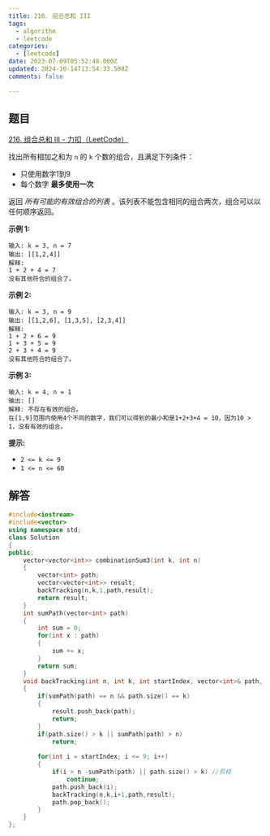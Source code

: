 ```yaml
---
title: 216. 组合总和 III
tags:
  - algorithm
  - leetcode
categories:
  - [leetcode]
date: 2023-07-09T05:52:48.000Z
updated: 2024-10-14T13:54:33.508Z
comments: false

---
```


<!--more-->
## 题目

[216. 组合总和 III - 力扣（LeetCode）](https://leetcode.cn/problems/combination-sum-iii/)

找出所有相加之和为 `n` 的 `k` 个数的组合，且满足下列条件：

- 只使用数字1到9
- 每个数字 **最多使用一次**

返回 _所有可能的有效组合的列表_ 。该列表不能包含相同的组合两次，组合可以以任何顺序返回。

**示例 1:**

```
输入: k = 3, n = 7
输出: [[1,2,4]]
解释:
1 + 2 + 4 = 7
没有其他符合的组合了。
```

**示例 2:**

```
输入: k = 3, n = 9
输出: [[1,2,6], [1,3,5], [2,3,4]]
解释:
1 + 2 + 6 = 9
1 + 3 + 5 = 9
2 + 3 + 4 = 9
没有其他符合的组合了。
```

**示例 3:**

```
输入: k = 4, n = 1
输出: []
解释: 不存在有效的组合。
在[1,9]范围内使用4个不同的数字，我们可以得到的最小和是1+2+3+4 = 10，因为10 > 1，没有有效的组合。

```

**提示:**

- `2 <= k <= 9`
- `1 <= n <= 60`

## 解答

```c++
#include<iostream>
#include<vector>
using namespace std;
class Solution
{
public:
    vector<vector<int>> combinationSum3(int k, int n)
    {
        vector<int> path;
        vector<vector<int>> result;
        backTracking(n,k,1,path,result);
        return result;
    }
    int sumPath(vector<int> path)
    {
        int sum = 0;
        for(int x : path)
        {
            sum += x;
        }
        return sum;
    }
    void backTracking(int n, int k, int startIndex, vector<int>& path, vector<vector<int>>& result)
    {
        if(sumPath(path) == n && path.size() == k)
        {
            result.push_back(path);
            return;
        }
        if(path.size() > k || sumPath(path) > n)
            return;
        
        for(int i = startIndex; i <= 9; i++)
        {
            if(i > n -sumPath(path) || path.size() > k) //剪枝
                continue;
            path.push_back(i);
            backTracking(n,k,i+1,path,result);
            path.pop_back();
        }
    }
};
```